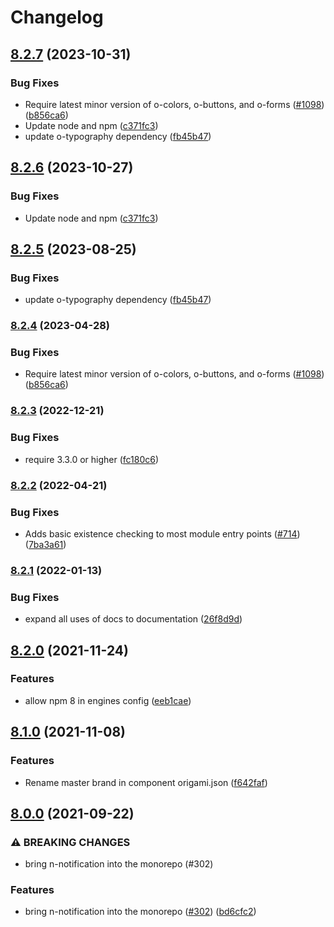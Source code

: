 # Changelog

## [8.2.7](https://github.com/Financial-Times/origami/compare/n-notification-v8.2.6...n-notification-v8.2.7) (2023-10-31)


### Bug Fixes

* Require latest minor version of o-colors, o-buttons, and o-forms ([#1098](https://github.com/Financial-Times/origami/issues/1098)) ([b856ca6](https://github.com/Financial-Times/origami/commit/b856ca66c9ec555f3c70833ffa35cb05cd19841f))
* Update node and npm ([c371fc3](https://github.com/Financial-Times/origami/commit/c371fc3f7f2d66266dbca95862ecef3ddeb1f339))
* update o-typography dependency  ([fb45b47](https://github.com/Financial-Times/origami/commit/fb45b47274241ea828f7dd50233441a76a215a51))

## [8.2.6](https://github.com/Financial-Times/origami/compare/n-notification-v8.2.5...n-notification-v8.2.6) (2023-10-27)


### Bug Fixes

* Update node and npm ([c371fc3](https://github.com/Financial-Times/origami/commit/c371fc3f7f2d66266dbca95862ecef3ddeb1f339))

## [8.2.5](https://github.com/Financial-Times/origami/compare/n-notification-v8.2.4...n-notification-v8.2.5) (2023-08-25)


### Bug Fixes

* update o-typography dependency  ([fb45b47](https://github.com/Financial-Times/origami/commit/fb45b47274241ea828f7dd50233441a76a215a51))

### [8.2.4](https://www.github.com/Financial-Times/origami/compare/n-notification-v8.2.3...n-notification-v8.2.4) (2023-04-28)


### Bug Fixes

* Require latest minor version of o-colors, o-buttons, and o-forms ([#1098](https://www.github.com/Financial-Times/origami/issues/1098)) ([b856ca6](https://www.github.com/Financial-Times/origami/commit/b856ca66c9ec555f3c70833ffa35cb05cd19841f))

### [8.2.3](https://www.github.com/Financial-Times/origami/compare/n-notification-v8.2.2...n-notification-v8.2.3) (2022-12-21)


### Bug Fixes

* require 3.3.0 or higher ([fc180c6](https://www.github.com/Financial-Times/origami/commit/fc180c619755daa1b7bfe65509f354cf0de113bf))

### [8.2.2](https://www.github.com/Financial-Times/origami/compare/n-notification-v8.2.1...n-notification-v8.2.2) (2022-04-21)


### Bug Fixes

* Adds basic existence checking to most module entry points ([#714](https://www.github.com/Financial-Times/origami/issues/714)) ([7ba3a61](https://www.github.com/Financial-Times/origami/commit/7ba3a61d0de2a32d3a27a225fd4258b3820c7bda))

### [8.2.1](https://www.github.com/Financial-Times/origami/compare/n-notification-v8.2.0...n-notification-v8.2.1) (2022-01-13)


### Bug Fixes

* expand all uses of docs to documentation ([26f8d9d](https://www.github.com/Financial-Times/origami/commit/26f8d9d8cbbe3e78902d8c3951b37e08150a77bd))

## [8.2.0](https://www.github.com/Financial-Times/origami/compare/n-notification-v8.1.0...n-notification-v8.2.0) (2021-11-24)


### Features

* allow npm 8 in engines config ([eeb1cae](https://www.github.com/Financial-Times/origami/commit/eeb1cae6e7f0379e647f2b41240b1f294997d528))

## [8.1.0](https://www.github.com/Financial-Times/origami/compare/n-notification-v8.0.0...n-notification-v8.1.0) (2021-11-08)


### Features

* Rename master brand in component origami.json ([f642faf](https://www.github.com/Financial-Times/origami/commit/f642faf0574d84ea8185b56e6090c8015def27e6))

## [8.0.0](https://www.github.com/Financial-Times/origami/compare/n-notification-v7.0.3...n-notification-v8.0.0) (2021-09-22)


### ⚠ BREAKING CHANGES

* bring n-notification into the monorepo (#302)

### Features

* bring n-notification into the monorepo ([#302](https://www.github.com/Financial-Times/origami/issues/302)) ([bd6cfc2](https://www.github.com/Financial-Times/origami/commit/bd6cfc2085a735188e18847ae733735ec0158189))
